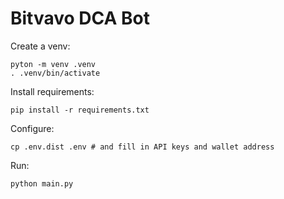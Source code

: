 # Bitvavo DCA Bot

Create a venv:
```shell
pyton -m venv .venv
. .venv/bin/activate
```

Install requirements:
```shell
pip install -r requirements.txt
```

Configure:
```shell
cp .env.dist .env # and fill in API keys and wallet address
```

Run:
```shell
python main.py
```
